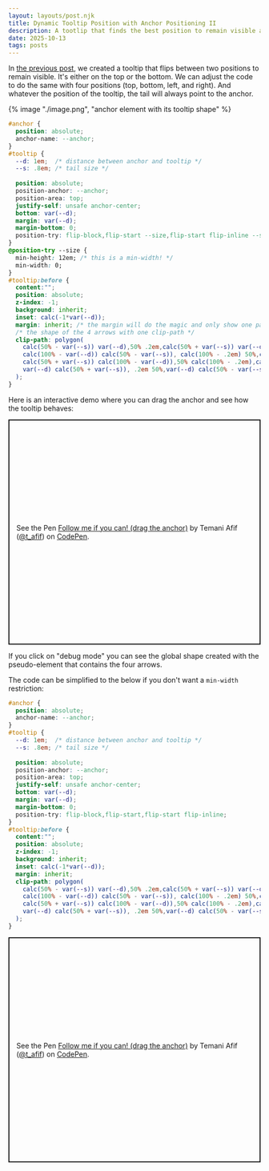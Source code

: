 ```yaml
---
layout: layouts/post.njk
title: Dynamic Tooltip Position with Anchor Positioning II
description: A tootlip that finds the best position to remain visible all the time
date: 2025-10-13
tags: posts
---
```


In [the previous post](/tooltip-anchor/), we created a tooltip that flips between two positions to remain visible. It's either on the top or the bottom. We can adjust the code to do the same with four positions (top, bottom, left, and right). And whatever the position of the tooltip, the tail will always point to the anchor.

{% image "./image.png", "anchor element with its tooltip shape" %}

```css
#anchor {
  position: absolute;
  anchor-name: --anchor;
}
#tooltip {
  --d: 1em;  /* distance between anchor and tooltip */
  --s: .8em; /* tail size */
  
  position: absolute; 
  position-anchor: --anchor;
  position-area: top;
  justify-self: unsafe anchor-center;
  bottom: var(--d);
  margin: var(--d);
  margin-bottom: 0;
  position-try: flip-block,flip-start --size,flip-start flip-inline --size;
}
@position-try --size {
  min-height: 12em; /* this is a min-width! */
  min-width: 0;
}
#tooltip:before {
  content:"";
  position: absolute;
  z-index: -1;
  background: inherit;
  inset: calc(-1*var(--d));
  margin: inherit; /* the margin will do the magic and only show one part of the shape */
  /* the shape of the 4 arrows with one clip-path */
  clip-path: polygon(
    calc(50% - var(--s)) var(--d),50% .2em,calc(50% + var(--s)) var(--d),
    calc(100% - var(--d)) calc(50% - var(--s)), calc(100% - .2em) 50%,calc(100% - var(--d)) calc(50% + var(--s)),
    calc(50% + var(--s)) calc(100% - var(--d)),50% calc(100% - .2em),calc(50% - var(--s)) calc(100% - var(--d)),
    var(--d) calc(50% + var(--s)), .2em 50%,var(--d) calc(50% - var(--s))
  );
}
```

Here is an interactive demo where you can drag the anchor and see how the tooltip behaves:

<p class="codepen" data-height="450" data-default-tab="result" data-slug-hash="QwyMrvG" data-pen-title="Follow me if you can! (drag the anchor)" data-preview="true" data-user="t_afif" style="height: 450px; box-sizing: border-box; display: flex; align-items: center; justify-content: center; border: 2px solid; margin: 1em 0; padding: 1em;">
  <span>See the Pen <a href="https://codepen.io/t_afif/pen/QwyMrvG">
  Follow me if you can! (drag the anchor)</a> by Temani Afif (<a href="https://codepen.io/t_afif">@t_afif</a>)
  on <a href="https://codepen.io">CodePen</a>.</span>
</p>

If you click on "debug mode" you can see the global shape created with the pseudo-element that contains the four arrows.

The code can be simplified to the below if you don't want a `min-width` restriction:

```css
#anchor {
  position: absolute;
  anchor-name: --anchor;
}
#tooltip {
  --d: 1em;  /* distance between anchor and tooltip */
  --s: .8em; /* tail size */
  
  position: absolute; 
  position-anchor: --anchor;
  position-area: top;
  justify-self: unsafe anchor-center;
  bottom: var(--d);
  margin: var(--d);
  margin-bottom: 0;
  position-try: flip-block,flip-start,flip-start flip-inline;
}
#tooltip:before {
  content:"";
  position: absolute;
  z-index: -1;
  background: inherit;
  inset: calc(-1*var(--d));
  margin: inherit; 
  clip-path: polygon(
    calc(50% - var(--s)) var(--d),50% .2em,calc(50% + var(--s)) var(--d),
    calc(100% - var(--d)) calc(50% - var(--s)), calc(100% - .2em) 50%,calc(100% - var(--d)) calc(50% + var(--s)),
    calc(50% + var(--s)) calc(100% - var(--d)),50% calc(100% - .2em),calc(50% - var(--s)) calc(100% - var(--d)),
    var(--d) calc(50% + var(--s)), .2em 50%,var(--d) calc(50% - var(--s))
  );
}
```

<p class="codepen" data-height="450" data-default-tab="result" data-slug-hash="pvgpxwP" data-pen-title="Follow me if you can! (drag the anchor)" data-preview="true" data-user="t_afif" style="height: 450px; box-sizing: border-box; display: flex; align-items: center; justify-content: center; border: 2px solid; margin: 1em 0; padding: 1em;">
  <span>See the Pen <a href="https://codepen.io/t_afif/pen/pvgpxwP">
  Follow me if you can! (drag the anchor)</a> by Temani Afif (<a href="https://codepen.io/t_afif">@t_afif</a>)
  on <a href="https://codepen.io">CodePen</a>.</span>
</p>
<script async src="https://public.codepenassets.com/embed/index.js"></script>